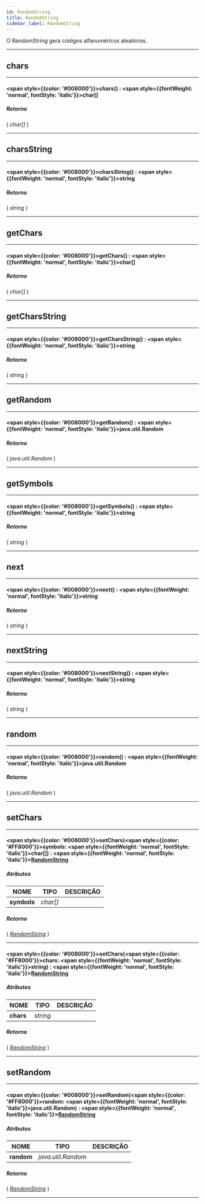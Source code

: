 ```yaml
---
id: RandomString
title: RandomString
sidebar_label: RandomString
---
```


O RandomString gera códigos alfanuméricos aleatórios.

---

## chars

---

#### <span style={{color: '#008000'}}>chars</span>() : <span style={{fontWeight: 'normal', fontStyle: 'italic'}}>char[]</span>
##### Retorno

( _char[]_ )


---

## charsString

---

#### <span style={{color: '#008000'}}>charsString</span>() : <span style={{fontWeight: 'normal', fontStyle: 'italic'}}>string</span>
##### Retorno

( _string_ )


---

## getChars

---

#### <span style={{color: '#008000'}}>getChars</span>() : <span style={{fontWeight: 'normal', fontStyle: 'italic'}}>char[]</span>
##### Retorno

( _char[]_ )


---

## getCharsString

---

#### <span style={{color: '#008000'}}>getCharsString</span>() : <span style={{fontWeight: 'normal', fontStyle: 'italic'}}>string</span>
##### Retorno

( _string_ )


---

## getRandom

---

#### <span style={{color: '#008000'}}>getRandom</span>() : <span style={{fontWeight: 'normal', fontStyle: 'italic'}}>java.util.Random</span>
##### Retorno

( _java.util.Random_ )


---

## getSymbols

---

#### <span style={{color: '#008000'}}>getSymbols</span>() : <span style={{fontWeight: 'normal', fontStyle: 'italic'}}>string</span>
##### Retorno

( _string_ )


---

## next

---

#### <span style={{color: '#008000'}}>next</span>() : <span style={{fontWeight: 'normal', fontStyle: 'italic'}}>string</span>
##### Retorno

( _string_ )


---

## nextString

---

#### <span style={{color: '#008000'}}>nextString</span>() : <span style={{fontWeight: 'normal', fontStyle: 'italic'}}>string</span>
##### Retorno

( _string_ )


---

## random

---

#### <span style={{color: '#008000'}}>random</span>() : <span style={{fontWeight: 'normal', fontStyle: 'italic'}}>java.util.Random</span>
##### Retorno

( _java.util.Random_ )


---

## setChars

---

#### <span style={{color: '#008000'}}>setChars</span>(<span style={{color: '#FF8000'}}>symbols</span>: <span style={{fontWeight: 'normal', fontStyle: 'italic'}}>char[]</span>) : <span style={{fontWeight: 'normal', fontStyle: 'italic'}}>[RandomString](/docs/library/objects/RandomString)</span>
##### Atributos

| NOME | TIPO | DESCRIÇÃO |
|---|---|---|
| **symbols** | _char[]_ |   |

##### Retorno

( _[RandomString](/docs/library/objects/RandomString)_ )


---

#### <span style={{color: '#008000'}}>setChars</span>(<span style={{color: '#FF8000'}}>chars</span>: <span style={{fontWeight: 'normal', fontStyle: 'italic'}}>string</span>) : <span style={{fontWeight: 'normal', fontStyle: 'italic'}}>[RandomString](/docs/library/objects/RandomString)</span>
##### Atributos

| NOME | TIPO | DESCRIÇÃO |
|---|---|---|
| **chars** | _string_ |   |

##### Retorno

( _[RandomString](/docs/library/objects/RandomString)_ )


---

## setRandom

---

#### <span style={{color: '#008000'}}>setRandom</span>(<span style={{color: '#FF8000'}}>random</span>: <span style={{fontWeight: 'normal', fontStyle: 'italic'}}>java.util.Random</span>) : <span style={{fontWeight: 'normal', fontStyle: 'italic'}}>[RandomString](/docs/library/objects/RandomString)</span>
##### Atributos

| NOME | TIPO | DESCRIÇÃO |
|---|---|---|
| **random** | _java.util.Random_ |   |

##### Retorno

( _[RandomString](/docs/library/objects/RandomString)_ )


---

